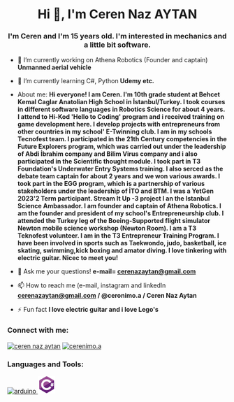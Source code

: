 <h1 align="center">Hi 👋, I'm Ceren Naz AYTAN</h1>
<h3 align="center">I'm Ceren and I'm 15 years old. I'm interested in mechanics and a little bit software.</h3>

- 🔭 I’m currently working on Athena Robotics (Founder and captain) **Unmanned aerial vehicle**

- 🌱 I’m currently learning C#, Python **Udemy etc.**

- About me: **Hi everyone! I am Ceren. I'm 10th grade student at Behcet Kemal Caglar Anatolian High School in İstanbul/Turkey. I took courses in different software languages in Robotics Science for about 4 years. I attend to Hi-Kod 'Hello to Coding' program and i received training on game development here. I develop projects with entrepreneurs from other countries in my school' E-Twinning club. I am in my schools Tecnofest team. I participated in the 21th Century competencies in the Future Explorers program, which was carried out under the leadership of Abdi İbrahim company and Bilim Virus company and i also participated in the Scientific thought module. I took part in T3 Foundation's Underwater Entry Systems training. I also serced as the debate team captain for about 2 years and we won various awards. I took part in the EGG program, which is a partnership of various stakeholders under the leadership of İTO and BTM. I was a YetGen 2023'2 Term participant. Stream It Up -3 project I an the Istanbul Science Ambassador. I am founder and captain of Athena Robotics. I am the founder and president of my school's Entrepreneurship club. I attended the Turkey leg of the Boeing-Supported flight simulator Newton mobile science workshop (Newton Room). I am a T3 Teknofest volunteer. I am in the T3 Entrepreneur Training Program. I have been involved in sports such as Taekwondo, judo, basketball, ice skating, swimming,kick boxing and amator diving. I love tinkering with electric guitar. Nicec to meet you!**

- 💬 Ask me your questions! **e-mail= cerenazaytan@gmail.com**

- 📫 How to reach me (e-mail, instagram and linkedln **cerenazaytan@gmail.com / @ceronimo.a / Ceren Naz Aytan**

- ⚡ Fun fact **I love electric guitar and i love Lego's**

<h3 align="left">Connect with me:</h3>
<p align="left">
<a href="https://linkedin.com/in/ceren naz aytan" target="blank"><img align="center" src="https://raw.githubusercontent.com/rahuldkjain/github-profile-readme-generator/master/src/images/icons/Social/linked-in-alt.svg" alt="ceren naz aytan" height="30" width="40" /></a>
<a href="https://instagram.com/ceronimo.a" target="blank"><img align="center" src="https://raw.githubusercontent.com/rahuldkjain/github-profile-readme-generator/master/src/images/icons/Social/instagram.svg" alt="cerenimo.a" height="30" width="40" /></a>
</p>

<h3 align="left">Languages and Tools:</h3>
<p align="left"> <a href="https://www.arduino.cc/" target="_blank" rel="noreferrer"> <img src="https://cdn.worldvectorlogo.com/logos/arduino-1.svg" alt="arduino" width="40" height="40"/> </a> <a href="https://www.w3schools.com/cs/" target="_blank" rel="noreferrer"> <img src="https://raw.githubusercontent.com/devicons/devicon/master/icons/csharp/csharp-original.svg" alt="csharp" width="40" height="40"/> </a> </p>
